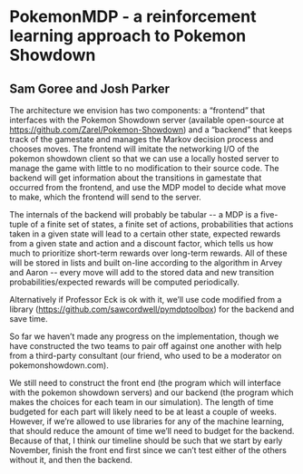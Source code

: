 PokemonMDP - a reinforcement learning approach to Pokemon Showdown
==========
## Sam Goree and Josh Parker

The architecture we envision has two components: a “frontend” that interfaces with the Pokemon Showdown server (available open-source at https://github.com/Zarel/Pokemon-Showdown) and a “backend” that keeps track of the gamestate and manages the Markov decision process and chooses moves. The frontend will imitate the networking I/O of the pokemon showdown client so that we can use a locally hosted server to manage the game with little to no modification to their source code. The backend will get information about the transitions in gamestate that occurred from the frontend, and use the MDP model to decide what move to make, which the frontend will send to the server.


The internals of the backend will probably be tabular -- a MDP is a five-tuple of a finite set of states, a finite set of actions, probabilities that actions taken in a given state will lead to a certain other state, expected rewards from a given state and action and a discount factor, which tells us how much to prioritize short-term rewards over long-term rewards. All of these will be stored in lists and built on-line according to the algorithm in Arvey and Aaron -- every move will add to the stored data and new transition probabilities/expected rewards will be computed periodically.


Alternatively if Professor Eck is ok with it, we’ll use code modified from a library (https://github.com/sawcordwell/pymdptoolbox) for the backend and save time.


So far we haven’t made any progress on the implementation, though we have constructed the two teams to pair off against one another with help from a third-party consultant (our friend, who used to be a moderator on pokemonshowdown.com).


We still need to construct the front end (the program which will interface with the pokemon showdown servers) and our backend (the program which makes the choices for each team in our simulation). The length of time budgeted for each part will likely need to be at least a couple of weeks. However, if we’re allowed to use libraries for any of the machine learning, that should reduce the amount of time we’ll need to budget for the backend. Because of that, I think our timeline should be such that we start by early November, finish the front end first since we can’t test either of the others without it, and then the backend.